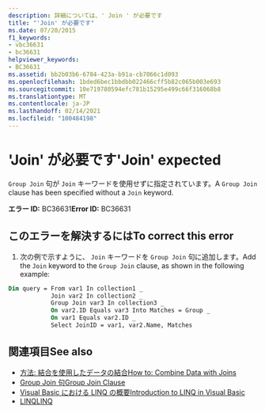 ```yaml
---
description: 詳細については、' Join ' が必要です
title: "'Join' が必要です"
ms.date: 07/20/2015
f1_keywords:
- vbc36631
- bc36631
helpviewer_keywords:
- BC36631
ms.assetid: bb2b03b6-6784-423a-b91a-cb7066c1d093
ms.openlocfilehash: 1bded6bec1bbdbb022466cff5b82c065b003e693
ms.sourcegitcommit: 10e719780594efc781b15295e499c66f316068b8
ms.translationtype: MT
ms.contentlocale: ja-JP
ms.lasthandoff: 02/14/2021
ms.locfileid: "100484198"
---
```

# <a name="join-expected"></a><span data-ttu-id="405ab-103">'Join' が必要です</span><span class="sxs-lookup"><span data-stu-id="405ab-103">'Join' expected</span></span>

<span data-ttu-id="405ab-104">`Group Join` 句が `Join` キーワードを使用せずに指定されています。</span><span class="sxs-lookup"><span data-stu-id="405ab-104">A `Group Join` clause has been specified without a `Join` keyword.</span></span>  
  
 <span data-ttu-id="405ab-105">**エラー ID:** BC36631</span><span class="sxs-lookup"><span data-stu-id="405ab-105">**Error ID:** BC36631</span></span>  
  
## <a name="to-correct-this-error"></a><span data-ttu-id="405ab-106">このエラーを解決するには</span><span class="sxs-lookup"><span data-stu-id="405ab-106">To correct this error</span></span>  
  
1. <span data-ttu-id="405ab-107">次の例で示すように、 `Join` キーワードを `Group Join` 句に追加します。</span><span class="sxs-lookup"><span data-stu-id="405ab-107">Add the `Join` keyword to the `Group Join` clause, as shown in the following example:</span></span>  
  
```vb  
Dim query = From var1 In collection1 _  
            Join var2 In collection2 _  
            Group Join var3 In collection3 _  
            On var2.ID Equals var3 Into Matches = Group _  
            On var1 Equals var2.ID _  
            Select JoinID = var1, var2.Name, Matches  
```  
  
## <a name="see-also"></a><span data-ttu-id="405ab-108">関連項目</span><span class="sxs-lookup"><span data-stu-id="405ab-108">See also</span></span>

- [<span data-ttu-id="405ab-109">方法: 結合を使用したデータの結合</span><span class="sxs-lookup"><span data-stu-id="405ab-109">How to: Combine Data with Joins</span></span>](../programming-guide/language-features/linq/how-to-combine-data-with-linq-by-using-joins.md)
- [<span data-ttu-id="405ab-110">Group Join 句</span><span class="sxs-lookup"><span data-stu-id="405ab-110">Group Join Clause</span></span>](../language-reference/queries/group-join-clause.md)
- [<span data-ttu-id="405ab-111">Visual Basic における LINQ の概要</span><span class="sxs-lookup"><span data-stu-id="405ab-111">Introduction to LINQ in Visual Basic</span></span>](../programming-guide/language-features/linq/introduction-to-linq.md)
- [<span data-ttu-id="405ab-112">LINQ</span><span class="sxs-lookup"><span data-stu-id="405ab-112">LINQ</span></span>](../programming-guide/language-features/linq/index.md)
